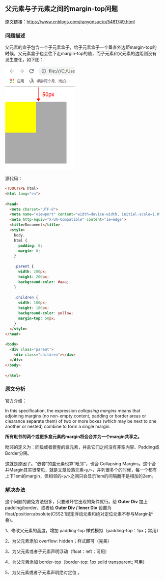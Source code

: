## 父元素与子元素之间的margin-top问题

原文链接：https://www.cnblogs.com/ranyonsue/p/5461749.html



### 问题描述

父元素的盒子包含一个子元素盒子，给子元素盒子一个垂直外边距margin-top的时候，父元素盒子也会往下走margin-top的值，而子元素和父元素的边距则没有发生变化，如下图：



 ![](images/1.png)



源代码：

```html
<!DOCTYPE html>
<html lang="en">

<head>
  <meta charset="UTF-8">
  <meta name="viewport" content="width=device-width, initial-scale=1.0">
  <meta http-equiv="X-UA-Compatible" content="ie=edge">
  <title>Document</title>
  <style>
    body,
    html {
      padding: 0;
      margin: 0;
    }

    .parent {
      width: 200px;
      height: 200px;
      background-color: #aaa;
    }

    .children {
      width: 100px;
      height: 100px;
      background-color: yellow;
      margin-top: 50px;
    }
  </style>
</head>

<body>
  <div class="parent">
    <div class="children"></div>
  </div>
</body>

</html>
```



### 原文分析

官方介绍：

In this specification, the expression *collapsing margins* means that adjoining margins (no non-empty content, padding or border areas or clearance separate them) of two or more boxes (which may be next to one another or nested) combine to form a single margin. 

**所有毗邻的两个或更多盒元素的margin将会合并为一个margin共享之。**

毗邻的定义为：同级或者嵌套的盒元素，并且它们之间没有非空内容、Padding或Border分隔。

这就是原因了。“嵌套”的盒元素也算“毗邻”，也会 Collapsing Margins。这个合并Margin其实很常见，就是文章段落元素`<p/>`，并列很多个的时候，每一个都有上下1em的margin，但相邻的`<p/>`之间只会显示1em的间隔而不是相加的2em。



### 解决办法

这个问题的避免方法很多，只要破坏它出现的条件就行。给 **Outer Div** 加上 padding/border，或者给 **Outer Div / Inner Div** 设置为 float/position:absolute(CSS2.1规定浮动元素和绝对定位元素不参与Margin折叠)。



1、修改父元素的高度，增加 padding-top 样式模拟（padding-top：1px；常用）  

2、为父元素添加 overflow: hidden；样式即可（完美）  

3、为父元素或者子元素声明浮动（float：left；可用）  

4、为父元素添加 border-top（border-top: 1px solid transparent; 可用） 

 5、为父元素或者子元素声明绝对定位 。













